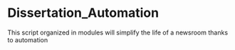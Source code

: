 # Dissertation_Automation


This script organized in modules will simplify the life of a newsroom thanks to automation
